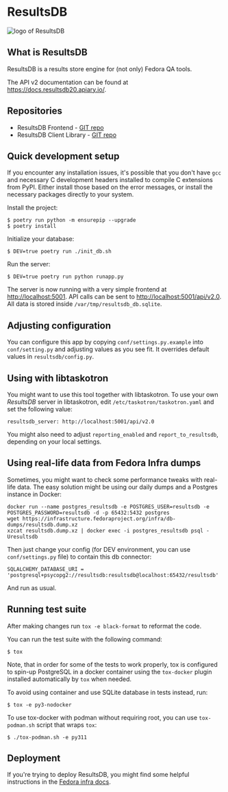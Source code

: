 # ResultsDB

![logo of ResultsDB](https://pagure.io/taskotron/resultsdb/raw/develop/f/logo.png)

## What is ResultsDB

ResultsDB is a results store engine for (not only) Fedora QA tools.

The API v2 documentation can be found at
<https://docs.resultsdb20.apiary.io/>.

## Repositories

* ResultsDB Frontend - [GIT repo](https://pagure.io/taskotron/resultsdb_frontend)
* ResultsDB Client Library - [GIT repo](https://pagure.io/taskotron/resultsdb_api)

## Quick development setup

If you encounter any installation issues, it's possible that you don't have
`gcc` and necessary C development headers installed to compile C extensions
from PyPI. Either install those based on the error messages, or install
the necessary packages directly to your system.

Install the project:

    $ poetry run python -m ensurepip --upgrade
    $ poetry install

Initialize your database:

    $ DEV=true poetry run ./init_db.sh

Run the server:

    $ DEV=true poetry run python runapp.py

The server is now running with a very simple frontend at <http://localhost:5001>.
API calls can be sent to <http://localhost:5001/api/v2.0>. All data is stored
inside `/var/tmp/resultsdb_db.sqlite`.

## Adjusting configuration

You can configure this app by copying `conf/settings.py.example` into
`conf/setting.py` and adjusting values as you see fit. It overrides default
values in `resultsdb/config.py`.

## Using with libtaskotron

You might want to use this tool together with libtaskotron. To use your own
*ResultsDB* server in libtaskotron, edit `/etc/taskotron/taskotron.yaml` and
set the following value:

    resultsdb_server: http://localhost:5001/api/v2.0

You might also need to adjust `reporting_enabled` and `report_to_resultsdb`,
depending on your local settings.

## Using real-life data from Fedora Infra dumps

Sometimes, you might want to check some performance tweaks with real-life data.
The easy solution might be using our daily dumps and a Postgres instance in Docker:

    docker run --name postgres_resultsdb -e POSTGRES_USER=resultsdb -e POSTGRES_PASSWORD=resultsdb -d -p 65432:5432 postgres
    wget https://infrastructure.fedoraproject.org/infra/db-dumps/resultsdb.dump.xz
    xzcat resultsdb.dump.xz | docker exec -i postgres_resultsdb psql -Uresultsdb

Then just change your config (for DEV environment, you can use `conf/settings.py` file)
to contain this db connector:

    SQLALCHEMY_DATABASE_URI = 'postgresql+psycopg2://resultsdb:resultsdb@localhost:65432/resultsdb'

And run as usual.

## Running test suite

After making changes run `tox -e black-format` to reformat the code.

You can run the test suite with the following command:

    $ tox

Note, that in order for some of the tests to work properly, tox is configured to spin-up PostgreSQL in a docker container using the
`tox-docker` plugin installed automatically by `tox` when needed.

To avoid using container and use SQLite database in tests instead, run:

    $ tox -e py3-nodocker

To use tox-docker with podman without requiring root, you can use
`tox-podman.sh` script that wraps `tox`:

    $ ./tox-podman.sh -e py311

## Deployment

If you're trying to deploy ResultsDB, you might find some helpful instructions
in the
[Fedora infra docs](https://pagure.io/infra-docs/blob/master/f/docs/sysadmin-guide/sops/resultsdb.rst).
